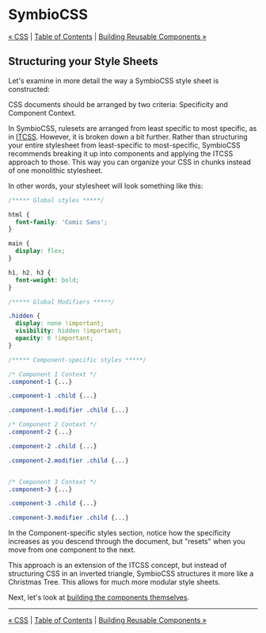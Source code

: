 # SymbioCSS

[&laquo; CSS](02_css.md) | [Table of Contents](https://github.com/gbdrummer/symbiocss) | [Building Reusable Components &raquo;](04_building-reusable-components.md)

## Structuring your Style Sheets

Let's examine in more detail the way a SymbioCSS style sheet is constructed:

CSS documents should be arranged by two criteria: Specificity and Component Context.

In SymbioCSS, rulesets are arranged from least specific to most specific, as in [ITCSS](http://itcss.io/). However, it is broken down a bit further. Rather than structuring your entire stylesheet from least-specific to most-specific, SymbioCSS recommends breaking it up into components and applying the ITCSS approach to those. This way you can organize your CSS in chunks instead of one monolithic stylesheet.

In other words, your stylesheet will look something like this:

```CSS
/***** Global styles *****/

html {
  font-family: 'Comic Sans';
}

main {
  display: flex;
}

h1, h2, h3 {
  font-weight: bold;
}

/***** Global Modifiers *****/

.hidden {
  display: none !important;
  visibility: hidden !important;
  opacity: 0 !important;
}

/***** Component-specific styles *****/

/* Component 1 Context */
.component-1 {...}

.component-1 .child {...}

.component-1.modifier .child {...}

/* Component 2 Context */
.component-2 {...}

.component-2 .child {...}

.component-2.modifier .child {...}


/* Component 3 Context */
.component-3 {...}

.component-3 .child {...}

.component-3.modifier .child {...}
```

In the Component-specific styles section, notice how the specificity increases as you descend through the document, but "resets" when you move from one component to the next.

This approach is an extension of the ITCSS concept, but instead of structuring CSS in an inverted triangle, SymbioCSS structures it more like a Christmas Tree. This allows for much more modular style sheets.

Next, let's look at [building the components themselves](04_building-reusable-components.md).

---
[&laquo; CSS](02_css.md) | [Table of Contents](https://github.com/gbdrummer/symbiocss) | [Building Reusable Components &raquo;](04_building-reusable-components.md)
